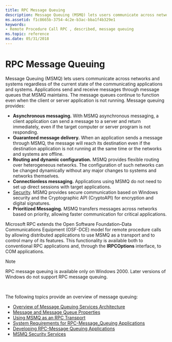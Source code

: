 ```yaml
---
title: RPC Message Queuing
description: Message Queuing (MSMQ) lets users communicate across networks and systems regardless of the current state of the communicating applications and systems.
ms.assetid: f1c8665b-3754-4c2e-b3ac-bba1f4b329e1
keywords:
- Remote Procedure Call RPC , described, message queuing
ms.topic: reference
ms.date: 05/31/2018
---
```


# RPC Message Queuing

Message Queuing (MSMQ) lets users communicate across networks and systems regardless of the current state of the communicating applications and systems. Applications send and receive messages through message queues that MSMQ maintains. The message queues continue to function even when the client or server application is not running. Message queuing provides:

-   **Asynchronous messaging.** With MSMQ asynchronous messaging, a client application can send a message to a server and return immediately, even if the target computer or server program is not responding.
-   **Guaranteed message delivery.** When an application sends a message through MSMQ, the message will reach its destination even if the destination application is not running at the same time or the networks and systems are offline.
-   **Routing and dynamic configuration.** MSMQ provides flexible routing over heterogeneous networks. The configuration of such networks can be changed dynamically without any major changes to systems and networks themselves.
-   **Connectionless messaging.** Applications using MSMQ do not need to set up direct sessions with target applications.
-   [Security](security.md). MSMQ provides secure communication based on Windows security and the Cryptographic API (CryptoAPI) for encryption and digital signatures.
-   **Prioritized Messaging.** MSMQ transfers messages across networks based on priority, allowing faster communication for critical applications.

Microsoft RPC extends the Open Software Foundation–Data Communications Equipment (OSF-DCE) model for remote procedure calls by allowing distributed applications to use MSMQ as a transport and to control many of its features. This functionality is available both to conventional RPC applications and, through the **IRPCOptions** interface, to COM applications.

> [!Note]  
> RPC message queuing is available only on Windows 2000. Later versions of Windows do not support RPC message queuing.

 

The following topics provide an overview of message queuing:

-   [Overview of Message Queuing Services Architecture](overview-of-message-queuing-services-architecture.md)
-   [Message and Message Queue Properties](message-and-message-queue-properties.md)
-   [Using MSMQ as an RPC Transport](using-msmq-as-an-rpc-transport.md)
-   [System Requirements for RPC-Message\_Queuing Applications](system-requirements-for-rpc-message-queuing-applications.md)
-   [Developing RPC-Message Queuing Applications](developing-rpc-message-queuing-applications.md)
-   [MSMQ Security Services](msmq-security-services.md)

 

 





